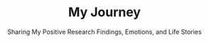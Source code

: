 ---
title: My Journey
subtitle: Sharing My Positive Research Findings, Emotions, and Life Stories
---